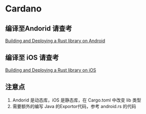# Cardano 

## 编译至Andorid 请查考
[Building and Deploying a Rust library on Android](https://mozilla.github.io/firefox-browser-architecture/experiments/2017-09-21-rust-on-android.html)

## 编译至 iOS 请查考
[Building and Deploying a Rust library on iOS](https://mozilla.github.io/firefox-browser-architecture/experiments/2017-09-06-rust-on-ios.html)


## 注意点

1. Andorid 是动态库，iOS 是静态库，在 Cargo.toml 中改变 lib 类型
2. 需要额外的编写 Java 的Exportor代码，参考 android.rs 的代码
